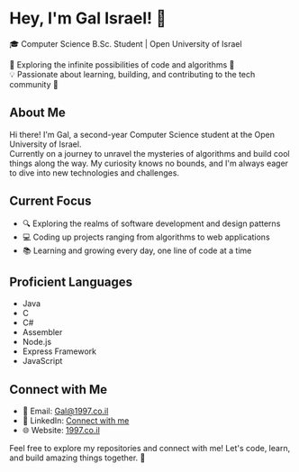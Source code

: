 # Hey, I'm Gal Israel! 👋

🎓 Computer Science B.Sc. Student | Open University of Israel

🚀 Exploring the infinite possibilities of code and algorithms 🌌  
💡 Passionate about learning, building, and contributing to the tech community 🤖

## About Me

Hi there! I'm Gal, a second-year Computer Science student at the Open University of Israel. <br>
Currently on a journey to unravel the mysteries of algorithms and build cool things along the way. My curiosity knows no bounds, and I'm always eager to dive into new technologies and challenges.

## Current Focus

- 🔍 Exploring the realms of software development and design patterns
- 💻 Coding up projects ranging from algorithms to web applications
- 📚 Learning and growing every day, one line of code at a time

## Proficient Languages

- Java
- C
- C#
- Assembler
- Node.js
- Express Framework
- JavaScript


## Connect with Me

- 📧 Email: [Gal@1997.co.il](Gal@1997.co.il)
- 💼 LinkedIn: [Connect with me](https://www.linkedin.com/in/israel-gal/)
- 🌐 Website: [1997.co.il](https://1997.co.il)

Feel free to explore my repositories and connect with me! Let's code, learn, and build amazing things together. 🌟

